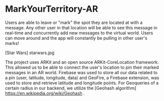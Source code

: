# MarkYourTerritory-AR
Users are able to leave or "mark" the spot they are located at with a message. 
Any other user in that location will be able to see this message in real-time and concurrently add new messages to the virtual world. Users can move around and the app will constantly be pulling in other user's marks!


[Star Wars] starwars.jpg

The project uses ARKit and an open source ARKit-CoreLocation framework. 
This allowed us to be able to connect the user's location to pin their marked messages in an AR world. 
Firebase was used to store all our data related to a pin (user, latitude, longitude, data) and GeoFire, a Firebase extension, was used to store and retrieve latitude and longitude points.
For Geoqueries of a certain radius in our backend, we utilize the [Geohash algorithm] https://en.wikipedia.org/wiki/Geohash .
